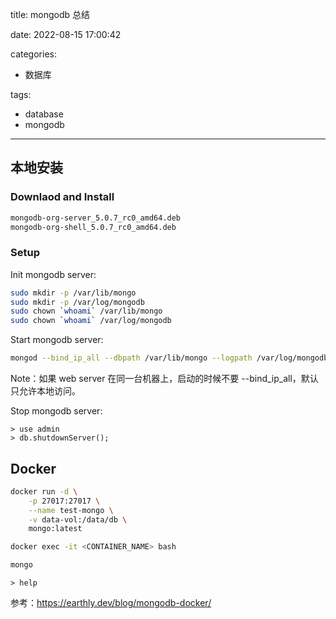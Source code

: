 title: mongodb 总结

date: 2022-08-15 17:00:42

categories:
- 数据库

tags:
- database
- mongodb
---

## 本地安装

### Downlaod and Install

```bash
mongodb-org-server_5.0.7_rc0_amd64.deb
mongodb-org-shell_5.0.7_rc0_amd64.deb
```

### Setup
Init mongodb server:
```bash
sudo mkdir -p /var/lib/mongo
sudo mkdir -p /var/log/mongodb
sudo chown `whoami` /var/lib/mongo
sudo chown `whoami` /var/log/mongodb
```

Start mongodb server:
```bash
mongod --bind_ip_all --dbpath /var/lib/mongo --logpath /var/log/mongodb/mongod.log --fork
```

Note：如果 web server 在同一台机器上，启动的时候不要 --bind_ip_all，默认只允许本地访问。

Stop mongodb server:
```mongodb
> use admin
> db.shutdownServer();
```

## Docker

```bash
docker run -d \
    -p 27017:27017 \
    --name test-mongo \
    -v data-vol:/data/db \
    mongo:latest
```

```bash
docker exec -it <CONTAINER_NAME> bash
```

```bash
mongo
```

```mongo shell
> help
```

参考：https://earthly.dev/blog/mongodb-docker/

